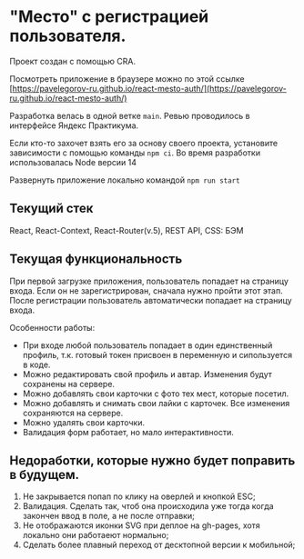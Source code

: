 # "Место" с регистрацией пользователя.

Проект создан с помощью CRA.

Посмотреть приложение в браузере можно по этой ссылке [https://pavelegorov-ru.github.io/react-mesto-auth/](https://pavelegorov-ru.github.io/react-mesto-auth/)

Разработка велась в одной ветке `main`. Ревью проводилось в интерфейсе Яндекс Практикума.

Если кто-то захочет взять его за основу своего проекта, установите зависимости с помощью команды `npm ci`. Во время разработки использовалась Node версии 14

Развернуть приложение локально командой `npm run start`

## Текущий стек

React, React-Context, React-Router(v.5), REST API, CSS: БЭМ

## Текущая функциональность

При первой загрузке приложения, пользователь попадает на страницу входа. Если он не зарегистрирован, сначала нужно пройти этот этап. После регистрации пользователь автоматически попадает на страницу входа.

Особенности работы:

- При входе любой пользователь попадает в один единственный профиль, т.к. готовый токен присвоен в переменную и сипользуется в коде.
- Можно редактировать свой профиль и автар. Изменения будут сохранены на сервере.
- Можно добавлять свои карточки с фото тех мест, которые посетил.
- Можно добавлять и снимать свои лайки с карточек. Все изменения сохраняются на сервере.
- Можно удалять свои карточки.
- Валидация форм работает, но мало интерактивности.

## Недоработки, которые нужно будет поправить в будущем.

1. Не закрывается попап по клику на оверлей и кнопкой ESC;
2. Валидация. Сделать так, чтоб она происходила уже тогда когда закончен ввод в поле, а не после отправки;
3. Не отображаются иконки SVG при деплое на gh-pages, хотя локально они работаеют нормально;
4. Сделать более плавный переход от десктопной версии к мобильной;
